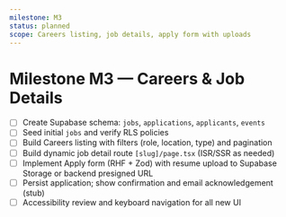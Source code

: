 ```yaml
---
milestone: M3
status: planned
scope: Careers listing, job details, apply form with uploads
---
```


# Milestone M3 — Careers & Job Details

- [ ] Create Supabase schema: `jobs`, `applications`, `applicants`, `events`
- [ ] Seed initial `jobs` and verify RLS policies
- [ ] Build Careers listing with filters (role, location, type) and pagination
- [ ] Build dynamic job detail route `[slug]/page.tsx` (ISR/SSR as needed)
- [ ] Implement Apply form (RHF + Zod) with resume upload to Supabase Storage or backend presigned URL
- [ ] Persist application; show confirmation and email acknowledgement (stub)
- [ ] Accessibility review and keyboard navigation for all new UI
